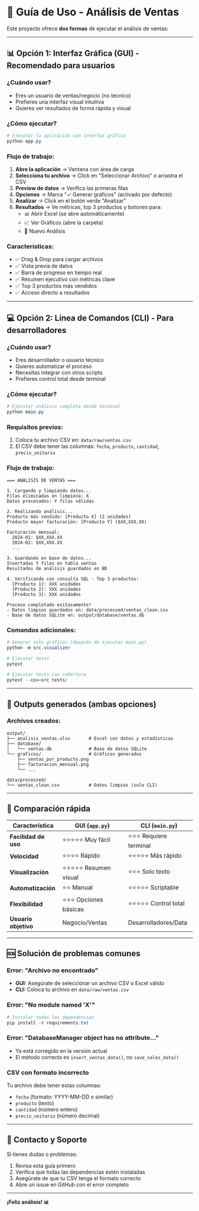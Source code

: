 # 🚀 Guía de Uso - Análisis de Ventas

Este proyecto ofrece **dos formas** de ejecutar el análisis de ventas:

---

## 📊 Opción 1: Interfaz Gráfica (GUI) - **Recomendado para usuarios**

### ¿Cuándo usar?
- Eres un usuario de ventas/negocio (no técnico)
- Prefieres una interfaz visual intuitiva
- Quieres ver resultados de forma rápida y visual

### ¿Cómo ejecutar?

```powershell
# Ejecutar la aplicación con interfaz gráfica
python app.py
```

### Flujo de trabajo:
1. **Abre la aplicación** → Ventana con área de carga
2. **Selecciona tu archivo** → Click en "Seleccionar Archivo" o arrastra el CSV
3. **Preview de datos** → Verifica las primeras filas
4. **Opciones** → Marca "✓ Generar gráficos" (activado por defecto)
5. **Analizar** → Click en el botón verde "Analizar"
6. **Resultados** → Ve métricas, top 3 productos y botones para:
   - 📊 Abrir Excel (se abre automáticamente)
   - 📈 Ver Gráficos (abre la carpeta)
   - 🔄 Nuevo Análisis

### Características:
- ✅ Drag & Drop para cargar archivos
- ✅ Vista previa de datos
- ✅ Barra de progreso en tiempo real
- ✅ Resumen ejecutivo con métricas clave
- ✅ Top 3 productos más vendidos
- ✅ Acceso directo a resultados

---

## 💻 Opción 2: Línea de Comandos (CLI) - **Para desarrolladores**

### ¿Cuándo usar?
- Eres desarrollador o usuario técnico
- Quieres automatizar el proceso
- Necesitas integrar con otros scripts
- Prefieres control total desde terminal

### ¿Cómo ejecutar?

```powershell
# Ejecutar análisis completo desde terminal
python main.py
```

### Requisitos previos:
1. Coloca tu archivo CSV en: `data/raw/ventas.csv`
2. El CSV debe tener las columnas: `fecha`, `producto`, `cantidad`, `precio_unitario`

### Flujo de trabajo:
```
=== ANÁLISIS DE VENTAS ===

1. Cargando y limpiando datos...
Filas eliminadas en limpieza: X
Datos procesados: Y filas válidas

2. Realizando análisis...
Producto más vendido: [Producto X] (Z unidades)
Producto mayor facturación: [Producto Y] ($XX,XXX.XX)

Facturación mensual:
  2024-01: $XX,XXX.XX
  2024-02: $XX,XXX.XX
  ...

3. Guardando en base de datos...
Insertadas Y filas en tabla ventas
Resultados de análisis guardados en BD

4. Verificando con consulta SQL - Top 3 productos:
  [Producto 1]: XXX unidades
  [Producto 2]: XXX unidades
  [Producto 3]: XXX unidades

Proceso completado exitosamente!
- Datos limpios guardados en: data/processed/ventas_clean.csv
- Base de datos SQLite en: output/database/ventas.db
```

### Comandos adicionales:

```powershell
# Generar solo gráficos (después de ejecutar main.py)
python -m src.visualizer

# Ejecutar tests
pytest

# Ejecutar tests con cobertura
pytest --cov=src tests/
```

---

## 📁 Outputs generados (ambas opciones)

### Archivos creados:
```
output/
├── analisis_ventas.xlsx       # Excel con datos y estadísticas
├── database/
│   └── ventas.db              # Base de datos SQLite
└── graficos/                  # Gráficos generados
    ├── ventas_por_producto.png
    ├── facturacion_mensual.png
    └── ...

data/processed/
└── ventas_clean.csv           # Datos limpios (solo CLI)
```

---

## 🔄 Comparación rápida

| Característica | GUI (`app.py`) | CLI (`main.py`) |
|----------------|----------------|-----------------|
| **Facilidad de uso** | ⭐⭐⭐⭐⭐ Muy fácil | ⭐⭐⭐ Requiere terminal |
| **Velocidad** | ⭐⭐⭐⭐ Rápido | ⭐⭐⭐⭐⭐ Más rápido |
| **Visualización** | ⭐⭐⭐⭐⭐ Resumen visual | ⭐⭐⭐ Solo texto |
| **Automatización** | ⭐⭐ Manual | ⭐⭐⭐⭐⭐ Scriptable |
| **Flexibilidad** | ⭐⭐⭐ Opciones básicas | ⭐⭐⭐⭐⭐ Control total |
| **Usuario objetivo** | Negocio/Ventas | Desarrolladores/Data |

---

## 🆘 Solución de problemas comunes

### Error: "Archivo no encontrado"
- **GUI:** Asegúrate de seleccionar un archivo CSV o Excel válido
- **CLI:** Coloca tu archivo en `data/raw/ventas.csv`

### Error: "No module named 'X'"
```powershell
# Instalar todas las dependencias
pip install -r requirements.txt
```

### Error: "DatabaseManager object has no attribute..."
- Ya está corregido en la versión actual
- El método correcto es `insert_ventas_data()`, no `save_sales_data()`

### CSV con formato incorrecto
Tu archivo debe tener estas columnas:
- `fecha` (formato: YYYY-MM-DD o similar)
- `producto` (texto)
- `cantidad` (número entero)
- `precio_unitario` (número decimal)

---

## 📧 Contacto y Soporte

Si tienes dudas o problemas:
1. Revisa esta guía primero
2. Verifica que todas las dependencias estén instaladas
3. Asegúrate de que tu CSV tenga el formato correcto
4. Abre un issue en GitHub con el error completo

---

**¡Feliz análisis! 📊**
